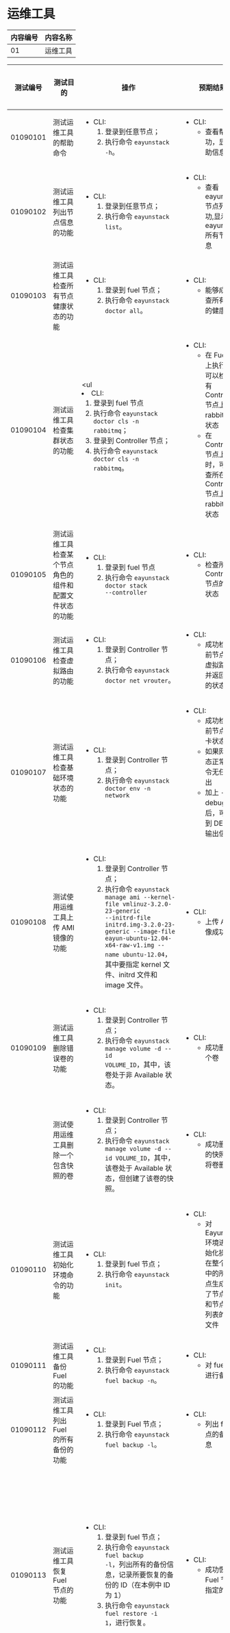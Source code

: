 # 运维工具

|内容编号|内容名称|
|--------|--------|
|01|运维工具|

|测试编号|测试目的|操作|预期结果|实际结果|备注|Rally/Tempest/None|
|--------|--------|----|--------|--------|----|------------------|
|01090101|测试运维工具的帮助命令|<ul><li>CLI:<ol><li>登录到任意节点；</li><li>执行命令 <code>eayunstack -h</code>。</li></ol></li></ul>|<ul><li>CLI:<ul><li>查看帮助成功，显示帮助信息</li></ul></li></ul>|||None|
|01090102|测试运维工具列出节点信息的功能|<ul><li>CLI:<ol><li>登录到任意节点；</li><li>执行命令 <code>eayunstack list</code>。</li></ol></li></ul>|<ul><li>CLI:<ul><li>查看 eayunstack 节点列表成功,显示 eayunstack 所有节点信息</li></ul></li></ul>||||
|01090103|测试运维工具检查所有节点健康状态的功能|<ul><li>CLI:<ol><li>登录到 fuel 节点；</li><li>执行命令 <code>eayunstack doctor all</code>。</li></ol></li></ul>|<ul><li>CLI:<ul><li>能够成功检查所有节点的健康状态</li></ul></li></ul>||在其他节点执行则检查当前节点的健康状态||
|01090104|测试运维工具检查集群状态的功能|<ul<li>CLI:<ol><li>登录到 fuel 节点</li><li>执行命令 <code>eayunstack doctor cls -n rabbitmq</code>；</li><li>登录到 Controller 节点；</li><li>执行命令 <code>eayunstack doctor cls -n rabbitmq</code>。</li></ol></li></ul>|<ul><li>CLI:<ul><li>在 Fuel 节点上执行时，可以检查所有 Controller 节点上的 rabbitmq 的状态</li><li>在 Controller 节点上执行时，可以检查所在的 Controller 节点上的 rabbitmq 的状态</li></ul></li></ul>||-n 的参数为集群名称||
|01090105|测试运维工具检查某个节点角色的组件和配置文件状态的功能|<ul><li>CLI:<ol><li>登录到 fuel 节点</li><li>执行命令 <code>eayunstack doctor stack --controller</code></li></ol></li></ul>|<ul><li>CLI:<ul><li>检查所有 Controller 节点的健康状态</li></ul></li></ul>||后面的参数可以指定为其他节点||
|01090106|测试运维工具检查虚拟路由的功能|<ul><li>CLI:<ol><li>登录到 Controller 节点；</li><li>执行命令 <code>eayunstack doctor net vrouter</code>。</li></ol></li></ul>|<ul><li>CLI:<ul><li>成功检查当前节点上的虚拟路由，并返回路由的状态</li></ul></li></ul>||只能在网络节上执行，在本环境中即 Controller 节点||
|01090107|测试运维工具检查基础环境状态的功能|<ul><li>CLI:<ol><li>登录到 Controller 节点；</li><li>执行命令 <code>eayunstack doctor env -n network</code></li></ol></li></ul>|<ul><li>CLI:<ul><li>成功检测当前节点的网卡状态</li><li>如果网卡状态正常，命令无任何输出</li><li>加上 --debug 参数后，可以看到 DEBUG 输出信息</li></ul></li></ul>||-n 参数指定不同的基础环境||
|01090108|测试使用运维工具上传 AMI 镜像的功能|<ul><li>CLI:<ol><li>登录到 Controller 节点；</li><li>执行命令 <code>eayunstack manage ami --kernel-file vmlinuz-3.2.0-23-generic --initrd-file initrd.img-3.2.0-23-generic --image-file eayun-ubuntu-12.04-x64-raw-v1.img --name ubuntu-12.04</code>，其中要指定 kernel 文件、initrd 文件和 image 文件。</li></ol></li></ul>|<ul><li>CLI:<ul><li>上传 AMI 镜像成功</li></ol></li></ul>||只能在 Controller 节点执行该命令||
|01090109|测试运维工具删除错误卷的功能|<ul><li>CLI:<ol><li>登录到 Controller 节点；</li><li>执行命令 <code>eayunstack manage volume -d --id VOLUME_ID</code>，其中，该卷处于非 Available 状态。</li></ol></li></ul>|<ul><li>CLI:<ul><li>成功删除一个卷</li></ul></li></ul>||只能在 Controller 节点上使用||
||测试使用运维工具删除一个包含快照的卷|<ul><li>CLI:<ol><li>登录到 Controller 节点；</li><li>执行命令 <code>eayunstack manage volume -d --id VOLUME_ID</code>，其中，该卷处于 Available 状态，但创建了该卷的快照。</li></ol></li></ul>|<ul><li>CLI:<ul><li>成功删除卷的快照，并将卷删除</li></ul></li></ul>||只能在 Controller 节点上使用||
|01090110|测试运维工具初始化环境命令的功能|<ul><li>CLI:<ol><li>登录到 fuel 节点；</li><li>执行命令 <code>eayunstack init</code>。</li></ol></li></ul>|<ul><li>CLI:<ul><li>对 EayunStack 环境进行初始化操作，在整个环境中的所有节点生成保存了节点角色和节点信息列表的配置文件</li></ul></li></ul>||只能在 fuel 节点上使用||
|01090111|测试运维工具备份 Fuel 的功能|<ul><li>CLI:<ol><li>登录到 Fuel 节点；</li><li>执行命令 <code>eayunstack fuel backup -n</code>。</li></ol></li></ul>|<ul><li>CLI:<ul><li>对 fuel 节点进行备份</li></ul></li></ul>||只能在 Fuel 节点上使用||
|01090112|测试运维工具列出 Fuel 的所有备份的功能|<ul><li>CLI:<ol><li>登录到 Fuel 节点；</li><li>执行命令 <code>eayunstack fuel backup -l</code>。</li></ol></li></ul>|<ul><li>CLI:<ul><li>列出 fuel 节点的备份信息</li></ul></li></ul>||只能在 fuel 节点上使用||
|01090113|测试运维工具恢复 Fuel 节点的功能|<ul><li>CLI:<ol><li>登录到 fuel 节点；</li><li>执行命令 <code>eayunstack fuel backup -l</code>，列出所有的备份信息，记录所要恢复的备份的 ID（在本例中 ID 为 1）</li><li>执行命令 <code>eayunstack fuel restore -i 1</code>，进行恢复。</li></ol></li></ul>|<ul><li>CLI:<ul><li>成功恢复 Fuel 节点到指定的备份</li></ul></li></ul>||<ul><li>只能在 fuel 节点上使用</li><li>使用 -f 参数，可以指定备份文件，如从 U 盘的备份中恢复 Fuel</li></ul>||
|01090114|测试使用运维工具配置 ceph cluster 网络的功能|<ul><li>CLI:<ol><li>登录到 fuel 节点；</li><li>执行命令 <code>eayunstack fuel ceph_cluster_network --env 1 --cidr 172.16.200.0/24 --nic_mappings 6:eth4,7:eth4,8:eth4 </code>。</li></ol></li></ul>|<ul><li>CLI:<ul><li>成功配置 ceph cluster 网络</li></ul></li></ul>||只能在 fuel 节点上使用||
||测试使用运维工具部署监控插件的功能||||||
||测试使用运维工具升级环境的功能||||||
